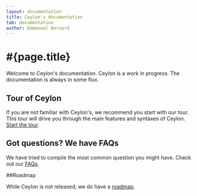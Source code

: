 ```yaml
---
layout: documentation
title: Ceylon's documentation
tab: documentation
author: Emmanuel Bernard
---
```


# #{page.title}

Welcome to Ceylon's documentation. Ceylon is a work in progress. The documentation
is always in some flux.

## Tour of Ceylon

If you are not familiar with Ceylon's, we recommend you start with our tour.
This tour will drive you through the main features and syntaxes of Ceylon.
[Start the tour](/documentation/tour).

## Got questions? We have FAQs

We have tried to compile the most common question you might have. Check out our [FAQs](faq).

##Roadmap

While Ceylon is not released, we do have a [roadmap](roadmap).